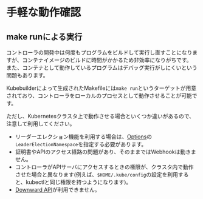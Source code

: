 # 手軽な動作確認

## make runによる実行

コントローラの開発中は何度もプログラムをビルドして実行し直すことになりますが、コンテナイメージのビルドに時間がかかるため非効率になりがちです。
また、コンテナとして動作しているプログラムはデバッグ実行がしにくいという問題もあります。

Kubebuilderによって生成されたMakefileには`make run`というターゲットが用意されており、コントローラをローカルのプロセスとして動作させることが可能です。

ただし、Kubernetesクラスタ上で動作させる場合といくつか違いがあるので、注意して利用してください。

* リーダーエレクション機能を利用する場合は、[Options](https://pkg.go.dev/sigs.k8s.io/controller-runtime/pkg/manager?tab=doc#Options)の`LeaderElectionNamespace`を指定する必要があります。
* 証明書やAPIのアクセス経路の問題があり、そのままではWebhookは動きません。
* コントローラがAPIサーバにアクセスするときの権限が、クラスタ内で動作させた場合と異なります(例えば、`$HOME/.kube/config`の設定を利用すると、kubectlと同じ権限を持つようになります)。
* [Downward API](https://kubernetes.io/docs/tasks/inject-data-application/downward-api-volume-expose-pod-information/)が利用できません。

<!--
TODO: カスタムコントローラをTelepresenceで実行したときにキャッシュ周りの問題がありそう？

## Telepresenceによる実行

`make run`による実行では上記のようにいくつかの問題があります。
特にWebhookを手軽に動作させることができない点が不便です。

そこで、Telepresenceというツールを利用してコントローラをローカルのプロセスとして実行する方法を紹介します。

まずは下記のページを参考にしてTelepresence v2をインストールしてください。

* [Install Telepresence](https://www.telepresence.io/docs/latest/install/)

カスタムコントローラをTelepresenceで実行する場合、いくつか注意点があります。

Telepresenceでは、対象のワークロードにtraffic-agentというコンテナがインジェクトされるのですが、このコンテナはルート権限で実行する必要があります。
Kubebuilderが生成した[manager.yaml](../../codes/markdown-viewer/config/manager/manager.yaml)には、
SecurityContextで`runAsNonRoot: true`が指定されているので、これをコメントアウトする必要があります。

```yaml
      securityContext:
        runAsNonRoot: true
```

またTelepresenceでは、コンテナにマウントされたConfigMapやSecretが、ローカルのディレクトリにマウントされます。
そのため、ConfigMapやSecretにアクセスする際のパスが、Podとして実行する場合とTelepresenceで実行する場合で異なります。

ローカルにマウントされたディレクトリのパスは、環境変数`TELEPRESENCE_ROOT`で取得することができます。
Kubebuilderで生成したカスタムコントローラでは、Webhookの証明書のパスを下記のように設定し、`NewManager`するときのOptionとして指定しましょう。

[import:"telepresence,new-manager",unindent="true"](../../codes/markdown-viewer/main.go)

```go
	//! [telepresence]
	certDir := filepath.Join("tmp", "k8s-webhook-server", "serving-certs")
	root := os.Getenv("TELEPRESENCE_ROOT")
	fmt.Printf("TELEPRESENCE_ROOT: %s\n", root)
	time.Sleep(30 * time.Second)
	if len(root) != 0 {
		certDir = filepath.Join(root, certDir)
	} else {
		certDir = filepath.Join("/", certDir)
	}
	//! [telepresence]

	mgr, err := ctrl.NewManager(ctrl.GetConfigOrDie(), ctrl.Options{
		Scheme:                 scheme,
		MetricsBindAddress:     metricsAddr,
		Port:                   9443,
		HealthProbeBindAddress: probeAddr,
		LeaderElection:         enableLeaderElection,
		LeaderElectionID:       "c124e721.zoetrope.github.io",
		CertDir:                certDir,
	})
```

なお、Telepresenceではローカルにボリュームをマウントするためにsshfsを利用しています。
ボリュームマウント機能がうまく動作しない場合は、sshfsがインストールされているかどうかを確認したり、
`/etc/fuse.conf`に下記のオプションが指定されているかどうかを確認してみてください。

```text
user_allow_other
```

準備が整ったら、[Kindで動かしてみよう](./kind.md)の手順通りにコントローラをデプロイします。

最後に下記のコマンドで、Kubernetes上で動いているコントローラを、make runを実行して起動したプロセスと置き換えます。

```console
telepresence intercept markdown-viewer-controller-manager --namespace markdown-viewer-system --service markdown-viewer-webhook-service --port=9443 -- make run
```

-->
